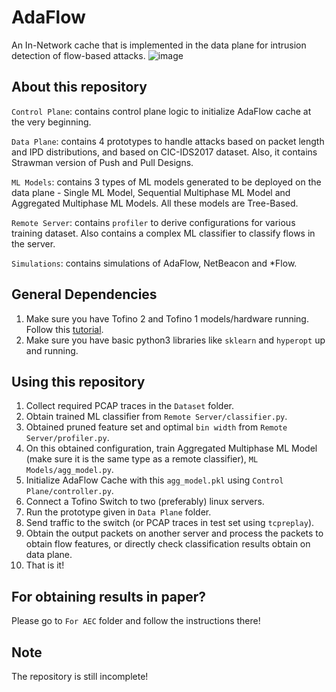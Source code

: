 # AdaFlow
An In-Network cache that is implemented in the data plane for intrusion detection of flow-based attacks. 
![image](https://github.com/networked-systems-iith/AdaFlow/assets/104780009/cd166d69-6906-4255-b853-9e4d2ed5c4b2)


## About this repository
``Control Plane``: contains control plane logic to initialize AdaFlow cache at the very beginning. 

``Data Plane``: contains 4 prototypes to handle attacks based on packet length and IPD distributions, and based on CIC-IDS2017 dataset. Also, it contains Strawman version of Push and Pull Designs. 

``ML Models``: contains 3 types of ML models generated to be deployed on the data plane - Single ML Model, Sequential Multiphase ML Model and Aggregated Multiphase ML Models. All these models are Tree-Based. 

``Remote Server``: contains ``profiler`` to derive configurations for various training dataset. Also contains a complex ML classifier to classify flows in the server. 

``Simulations``: contains simulations of AdaFlow, NetBeacon and *Flow. 

## General Dependencies
1. Make sure you have Tofino 2 and Tofino 1 models/hardware running. Follow this [tutorial](https://docs.google.com/document/d/1gyYWL0HY2SanzAoA6GGRImf9ERR1KXrG0Ngg8Zh5VfA/edit#). 
2. Make sure you have basic python3 libraries like ``sklearn`` and ``hyperopt`` up and running. 

## Using this repository
1. Collect required PCAP traces in the ``Dataset`` folder.
2. Obtain trained ML classifier from ``Remote Server/classifier.py``.
3. Obtained pruned feature set and optimal ``bin width`` from  ``Remote Server/profiler.py``.
4. On this obtained configuration, train Aggregated Multiphase ML Model (make sure it is the same type as a remote classifier), ``ML Models/agg_model.py``.
5. Initialize AdaFlow Cache with this ``agg_model.pkl`` using ``Control Plane/controller.py``.
6. Connect a Tofino Switch to two (preferably) linux servers.
7. Run the prototype given in ``Data Plane`` folder. 
8. Send traffic to the switch (or PCAP traces in test set using ``tcpreplay``).
9. Obtain the output packets on another server and process the packets to obtain flow features, or directly check classification results obtain on data plane.
10. That is it!

## For obtaining results in paper?
Please go to ``For AEC`` folder and follow the instructions there!

## Note
The repository is still incomplete!
